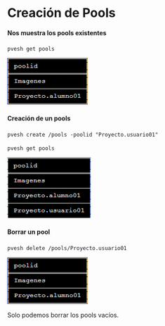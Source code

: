 # Creación de Pools

#### Nos muestra los pools existentes

`pvesh get pools`

![img](img/pools.png)


#### Creación de un pools

`pvesh create /pools -poolid "Proyecto.usuario01"`

 `pvesh get pools`

![img](img/poolsnuevo.png)

#### Borrar un pool

 `pvesh delete /pools/Proyecto.usuario01`
 
 ![img](img/pools.png)
 
 Solo podemos borrar los pools vacíos.

